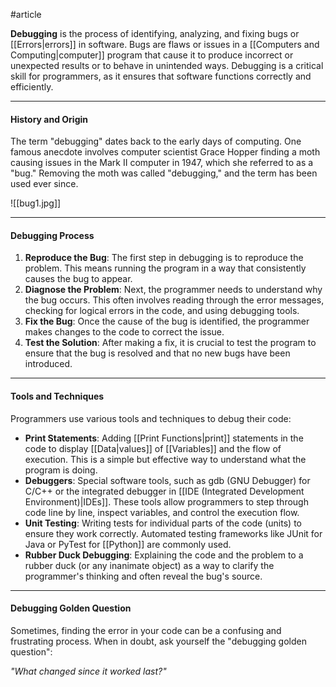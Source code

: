 #article 

**Debugging** is the process of identifying, analyzing, and fixing bugs or [[Errors|errors]] in software. Bugs are flaws or issues in a [[Computers and Computing|computer]] program that cause it to produce incorrect or unexpected results or to behave in unintended ways. Debugging is a critical skill for programmers, as it ensures that software functions correctly and efficiently.

---
#### History and Origin

The term "debugging" dates back to the early days of computing. One famous anecdote involves computer scientist Grace Hopper finding a moth causing issues in the Mark II computer in 1947, which she referred to as a "bug." Removing the moth was called "debugging," and the term has been used ever since.

![[bug1.jpg]]

---
#### Debugging Process

1. **Reproduce the Bug**: The first step in debugging is to reproduce the problem. This means running the program in a way that consistently causes the bug to appear.
2. **Diagnose the Problem**: Next, the programmer needs to understand why the bug occurs. This often involves reading through the error messages, checking for logical errors in the code, and using debugging tools.
3. **Fix the Bug**: Once the cause of the bug is identified, the programmer makes changes to the code to correct the issue.
4. **Test the Solution**: After making a fix, it is crucial to test the program to ensure that the bug is resolved and that no new bugs have been introduced.

---
#### Tools and Techniques

Programmers use various tools and techniques to debug their code:

- **Print Statements**: Adding [[Print Functions|print]] statements in the code to display [[Data|values]] of [[Variables]] and the flow of execution. This is a simple but effective way to understand what the program is doing.
- **Debuggers**: Special software tools, such as gdb (GNU Debugger) for C/C++ or the integrated debugger in [[IDE (Integrated Development Environment)|IDEs]]. These tools allow programmers to step through code line by line, inspect variables, and control the execution flow.
- **Unit Testing**: Writing tests for individual parts of the code (units) to ensure they work correctly. Automated testing frameworks like JUnit for Java or PyTest for [[Python]] are commonly used.
- **Rubber Duck Debugging**: Explaining the code and the problem to a rubber duck (or any inanimate object) as a way to clarify the programmer's thinking and often reveal the bug's source.

---
#### Debugging Golden Question

Sometimes, finding the error in your code can be a confusing and frustrating process. When in doubt, ask yourself the "debugging golden question":

*"What changed since it worked last?"*